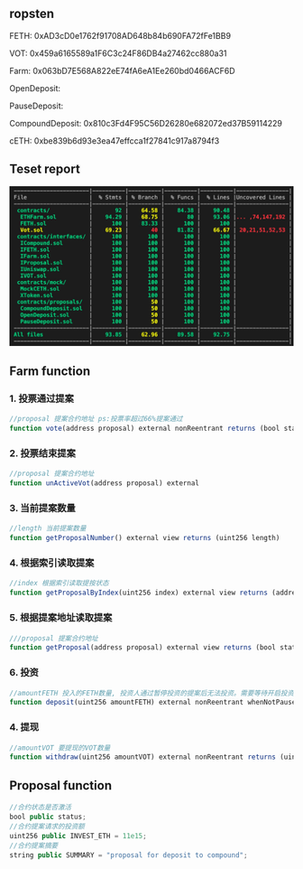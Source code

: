 ## ropsten 

FETH: 0xAD3cD0e1762f91708AD648b84b690FA72fFe1BB9

VOT: 0x459a6165589a1F6C3c24F86DB4a27462cc880a31

Farm: 0x063bD7E568A822eE74fA6eA1Ee260bd0466ACF6D

OpenDeposit: 

PauseDeposit: 

CompoundDeposit: 0x810c3Fd4F95C56D26280e682072ed37B59114229

cETH: 0xbe839b6d93e3ea47effcca1f27841c917a8794f3

## Teset report
![](./coverage/testreport.jpg)

## Farm function

### 1. 投票通过提案 
```javascript
//proposal 提案合约地址 ps:投票率超过66%提案通过
function vote(address proposal) external nonReentrant returns (bool status, uint256 votes)
```

### 2. 投票结束提案
```javascript
//proposal 提案合约地址
function unActiveVot(address proposal) external
```

### 3. 当前提案数量
```javascript
//length 当前提案数量
function getProposalNumber() external view returns (uint256 length)
```

### 4. 根据索引读取提案
```javascript
//index 根据索引读取提按状态
function getProposalByIndex(uint256 index) external view returns (address proposal, bool status, uint256 votes, uint256 expired))
```

### 5. 根据提案地址读取提案
```javascript
///proposal 提案合约地址
function getProposal(address proposal) external view returns (bool status, uint256 votes, uint256 expired)
```

### 6. 投资
```javascript
//amountFETH 投入的FETH数量, 投资人通过暂停投资的提案后无法投资。需要等待开启投资的提案通过后才能继续投资
function deposit(uint256 amountFETH) external nonReentrant whenNotPaused returns (uint256 liquidity)
```
### 4. 提现
```javascript
//amountVOT 要提现的VOT数量
function withdraw(uint256 amountVOT) external nonReentrant returns (uint256 withdrawAmount)
```
## Proposal function 
```javascript
//合约状态是否激活
bool public status;
//合约提案请求的投资额
uint256 public INVEST_ETH = 11e15;
//合约提案摘要
string public SUMMARY = "proposal for deposit to compound";
```
